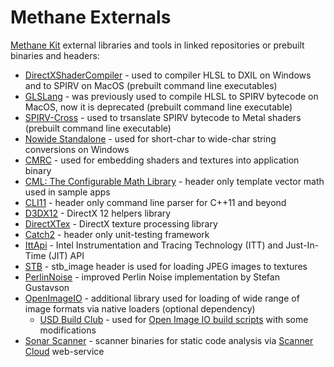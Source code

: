 # Methane Externals
[Methane Kit](https://github.com/egorodet/MethaneKit) external libraries and tools in linked repositories or prebuilt binaries and headers:
- [DirectXShaderCompiler](https://github.com/microsoft/DirectXShaderCompiler) - used to compiler HLSL to DXIL on Windows and to SPIRV on MacOS (prebuilt command line executables)
- [GLSLang](https://github.com/KhronosGroup/glslang) - was previously used to compile HLSL to SPIRV bytecode on MacOS, now it is deprecated (prebuilt command line executable)
- [SPIRV-Cross](https://github.com/KhronosGroup/SPIRV-Cross) - used to trsanslate SPIRV bytecode to Metal shaders (prebuilt command line executable)
- [Nowide Standalone](https://github.com/nephatrine/nowide-standalone) - used for short-char to wide-char string conversions on Windows
- [CMRC](https://github.com/vector-of-bool/cmrc) - used for embedding shaders and textures into application binary
- [CML: The Configurable Math Library](https://github.com/demianmnave/CML) - header only template vector math used in sample apps
- [CLI11](https://github.com/CLIUtils/CLI11) - header only command line parser for C++11 and beyond
- [D3DX12](https://github.com/Microsoft/DirectX-Graphics-Samples/tree/master/Libraries/D3DX12) - DirectX 12 helpers library
- [DirectXTex](https://github.com/microsoft/DirectXTex) - DirectX texture processing library
- [Catch2](https://github.com/catchorg/Catch2) - header only unit-testing framework
- [IttApi](https://github.com/intel/ittapi) - Intel Instrumentation and Tracing Technology (ITT) and Just-In-Time (JIT) API
- [STB](https://github.com/nothings/stb) - stb_image header is used for loading JPEG images to textures
- [PerlinNoise](http://staffwww.itn.liu.se/~stegu/aqsis/aqsis-newnoise/) - improved Perlin Noise implementation by Stefan Gustavson
- [OpenImageIO](https://github.com/OpenImageIO/oiio) - additional library used for loading of wide range of image formats via native loaders (optional dependency)
  - [USD Build Club](https://github.com/vfxpro99/usd-build-club) - used for [Open Image IO build scripts](OpenImageIO/build) with some modifications
- [Sonar Scanner](https://sonarcloud.io) - scanner binaries for static code analysis via [Scanner Cloud](https://sonarcloud.io/dashboard?id=egorodet_MethaneKit) web-service